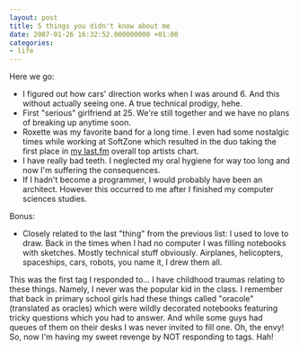 ```yaml
---
layout: post
title: 5 things you didn't know about me
date: 2007-01-26 16:32:52.000000000 +01:00
categories:
- life
---
```

Here we go:

* I figured out how cars' direction works when I was around 6. And this without actually seeing one. A true technical prodigy, hehe.
* First "serious" girlfriend at 25. We're still together and we have no plans of breaking up anytime soon.
* Roxette was my favorite band for a long time. I even had some nostalgic times while working at SoftZone which resulted in the duo taking the first place in [my last.fm](http://www.last.fm/user/kitsched/) overall top artists chart.
* I have really bad teeth. I neglected my oral hygiene for way too long and now I'm suffering the consequences.
* If I hadn't become a programmer, I would probably have been an architect. However this occurred to me after I finished my computer sciences studies.

Bonus:

* Closely related to the last "thing" from the previous list: I used to love to draw. Back in the times when I had no computer I was filling notebooks with sketches. Mostly technical stuff obviously. Airplanes, helicopters, spaceships, cars, robots, you name it, I drew them all.

This was the first tag I responded to... I have childhood traumas relating to these things. Namely, I never was the popular kid in the class. I remember that back in primary school girls had these things called "oracole" (translated as oracles) which were wildly decorated notebooks featuring tricky questions which you had to answer. And while some guys had queues of them on their desks I was never invited to fill one. Oh, the envy! So, now I'm having my sweet revenge by NOT responding to tags. Hah!
